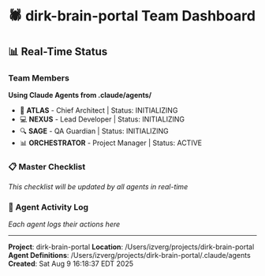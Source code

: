 # 🕷️ dirk-brain-portal Team Dashboard

## 📊 Real-Time Status

### Team Members
**Using Claude Agents from .claude/agents/**
- 🧠 **ATLAS** - Chief Architect | Status: INITIALIZING
- 💻 **NEXUS** - Lead Developer | Status: INITIALIZING
- 🔍 **SAGE** - QA Guardian | Status: INITIALIZING
- 📊 **ORCHESTRATOR** - Project Manager | Status: ACTIVE

### 📋 Master Checklist
*This checklist will be updated by all agents in real-time*

### 📝 Agent Activity Log
*Each agent logs their actions here*

---
**Project**: dirk-brain-portal
**Location**: /Users/izverg/projects/dirk-brain-portal
**Agent Definitions**: /Users/izverg/projects/dirk-brain-portal/.claude/agents
**Created**: Sat Aug  9 16:18:37 EDT 2025
